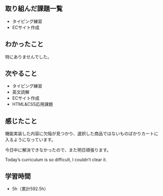 ## 取り組んだ課題一覧
- タイピング練習
- ECサイト作成
## わかったこと
特にありませんでした。
## 次やること
- タイピング練習
- 英文読解
- ECサイト作成
- HTML&CSS応用課題
## 感じたこと
機能実装した内容に欠陥が見つかり、選択した商品ではないものばかりカートに入るようになっています。

今日中に解決できなかったので、また明日頑張ります。

Today’s curriculum is so difficult, I couldn’t clear it.

## 学習時間
- 5h（累計592.5h）
